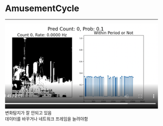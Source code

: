 # AmusementCycle
-------
![](https://github.com/seawavve/AmusementCycle/blob/main/gyroswing_binary_result.png)
변화탐지가 잘 안되고 있음  
데이터를 바꾸거나 네트워크 프레임을 늘려야함
